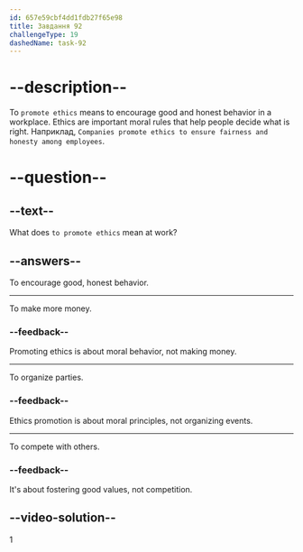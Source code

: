 ```yaml
---
id: 657e59cbf4dd1fdb27f65e98
title: Завдання 92
challengeType: 19
dashedName: task-92
---
```


# --description--

To `promote ethics` means to encourage good and honest behavior in a workplace. Ethics are important moral rules that help people decide what is right. Наприклад, `Companies promote ethics to ensure fairness and honesty among employees`.

# --question--

## --text--

What does `to promote ethics` mean at work?

## --answers--

To encourage good, honest behavior.

---

To make more money.

### --feedback--

Promoting ethics is about moral behavior, not making money.

---

To organize parties.

### --feedback--

Ethics promotion is about moral principles, not organizing events.

---

To compete with others.

### --feedback--

It's about fostering good values, not competition.

## --video-solution--

1
